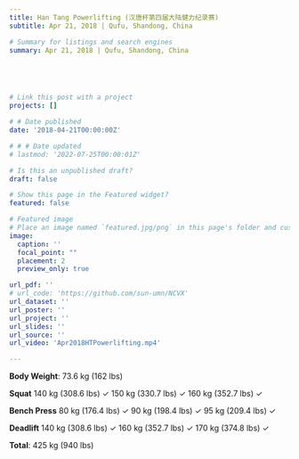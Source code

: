 ```yaml
---
title: Han Tang Powerlifting (汉唐杯第四届大陆健力纪录赛)
subtitle: Apr 21, 2018 | Qufu, Shandong, China

# Summary for listings and search engines
summary: Apr 21, 2018 | Qufu, Shandong, China





# Link this post with a project
projects: []

# # Date published
date: '2018-04-21T00:00:00Z'

# # # Date updated
# lastmod: '2022-07-25T00:00:01Z'

# Is this an unpublished draft?
draft: false

# Show this page in the Featured widget?
featured: false

# Featured image
# Place an image named `featured.jpg/png` in this page's folder and customize its options here.
image:
  caption: ''
  focal_point: ""
  placement: 2
  preview_only: true

url_pdf: ''
# url_code: 'https://github.com/sun-umn/NCVX'
url_dataset: ''
url_poster: ''
url_project: ''
url_slides: ''
url_source: ''
url_video: 'Apr2018HTPowerlifting.mp4'

---
```


**Body Weight**: 73.6 kg (162 lbs)

**Squat**
140 kg (308.6 lbs) ✓ 150 kg (330.7 lbs) ✓ 160 kg (352.7 lbs) ✓

**Bench Press**
80 kg (176.4 lbs) ✓ 90 kg (198.4 lbs) ✓ 95 kg (209.4 lbs) ✓

**Deadlift**
140 kg (308.6 lbs) ✓ 160 kg (352.7 lbs) ✓ 170 kg (374.8 lbs) ✓

**Total**: 425 kg (940 lbs)